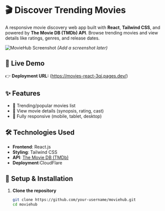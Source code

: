 # 🎬  Discover Trending Movies

A responsive movie discovery web app built with **React**, **Tailwind CSS**, and powered by **The Movie DB (TMDb) API**. Browse trending movies and view details like ratings, genres, and release dates.

![MovieHub Screenshot](./src/assets/screenshot.png) *(Add a screenshot later)*

## 🔗 Live Demo
👉 **Deployment URL:** (https://movies-react-3qj.pages.dev/)  


## ✨ Features
- 🎥 Trending/popular movies list
- 📖 View movie details (synopsis, rating, cast)
- 📱 Fully responsive (mobile, tablet, desktop)


## 🛠 Technologies Used
- **Frontend**: React.js
- **Styling**: Tailwind CSS
- **API**: [The Movie DB (TMDb)](https://www.themoviedb.org/)
- **Deployment**:CloudFlare

## 🚀 Setup & Installation
1. **Clone the repository**
   ```bash
   git clone https://github.com/your-username/moviehub.git
   cd moviehub
